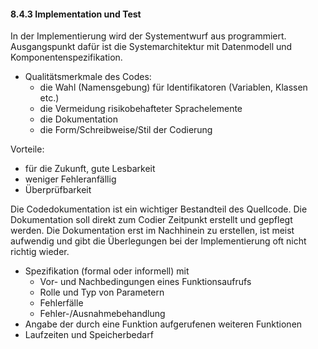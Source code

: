 #### 8.4.3 Implementation und Test

In der Implementierung wird der Systementwurf aus programmiert. Ausgangspunkt dafür ist die Systemarchitektur mit Datenmodell und Komponentenspezifikation.

- Qualitätsmerkmale des Codes:
  - die Wahl (Namensgebung) für Identifikatoren (Variablen, Klassen etc.)
  - die Vermeidung risikobehafteter Sprachelemente
  - die Dokumentation
  - die Form/Schreibweise/Stil der Codierung

Vorteile:
- für die Zukunft, gute Lesbarkeit
- weniger Fehleranfällig
- Überprüfbarkeit


Die Codedokumentation ist ein wichtiger Bestandteil des Quellcode. Die Dokumentation soll direkt zum Codier Zeitpunkt erstellt und gepflegt werden. Die Dokumentation erst im Nachhinein zu erstellen, ist meist aufwendig und gibt die Überlegungen bei der Implementierung oft nicht richtig wieder.


- Spezifikation (formal oder informell) mit
  - Vor- und Nachbedingungen eines Funktionsaufrufs
  - Rolle und Typ von Parametern
  - Fehlerfälle
  - Fehler-/Ausnahmebehandlung
- Angabe der durch eine Funktion aufgerufenen weiteren Funktionen
- Laufzeiten und Speicherbedarf
